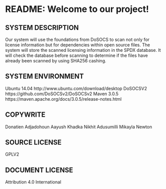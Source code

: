 <h1>README: Welcome to our project!</h1>

<h2>SYSTEM DESCRIPTION</h2> 
  <p>Our system will use the foundations from DoSOCS to scan not only for license information but for dependencies within open source files.   The system will store the scanned licensing information in the SPDX database. It will check the database before scanning to              determine if the files have already been scanned by using SHA256 cashing.</p>  
  
<h2>SYSTEM ENVIRONMENT</h2>
  Ubuntu 14.04   http://www.ubuntu.com/download/desktop
  DoSOCSV2       https://github.com/DoSOCSv2/DoSOCSv2
  Maven 3.0.5    https://maven.apache.org/docs/3.0.5/release-notes.html
  
<h2>COPYWRITE</h2>
  Donatien Adjadohoun
  Aayush Khadka
  Nikhit Adusumilli
  Mikayla Newton
  
<h2>SOURCE LICENSE</h2>
  GPLV2
  
<h2>DOCUMENT LICENSE</h2>
  Attribution 4.0 International
